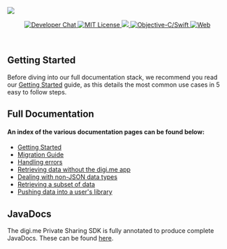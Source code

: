 ![](https://i.imgur.com/zAHoOwe.png)

<p align="center">
    <a href="https://digime-api.slack.com/">
        <img src="https://img.shields.io/badge/chat-slack-blueviolet.svg" alt="Developer Chat">
    </a>
    <a href="LICENSE">
        <img src="https://img.shields.io/badge/license-apache 2.0-blue.svg" alt="MIT License">
    </a>
    <a href="#">
    	<img src="https://img.shields.io/badge/build-passing-brightgreen.svg" 
    </a>
    <a href="https://swift.org">
        <img src="https://img.shields.io/badge/language-objectivec/swift-orange.svg" alt="Objective-C/Swift">
    </a>
    <a href="https://twitter.com/codevapor">
        <img src="https://img.shields.io/badge/web-digi.me-red.svg" alt="Web">
    </a>
</p>

<br>


## Getting Started

Before diving into our full documentation stack, we recommend you read our [Getting Started](https://github.com/digime/digime-sdk-android/blob/master/README.md) guide, as this details the most common use cases in 5 easy to follow steps.

## Full Documentation

#### An index of the various documentation pages can be found below:

- [Getting Started](../README.md)
- [Migration Guide](Migration%20Tips.md)
- [Handling errors](Error%20Handling.md)
- [Retrieving data without the digi.me app](Guest%20Consent.md)
- [Dealing with non-JSON data types]()
- [Retrieving a subset of data]()
- [Pushing data into a user's library]()

## JavaDocs

The digi.me Private Sharing SDK is fully annotated to produce complete JavaDocs. These can be found [here]().